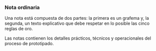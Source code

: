 ### **Nota ordinaria**

Una nota está compuesta de dos partes: la primera es un grafema y, la segunda, un texto explicativo que debe respetar en lo posible las cinco reglas de oro.

Las notas contienen los detalles prácticos, técnicos y operacionales del proceso de prototipado.

